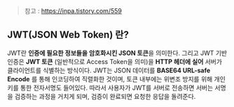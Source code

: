 > 참고 : https://inpa.tistory.com/559

## JWT(JSON Web Token) 란?
JWT란 **인증에 필요한 정보들을 암호화시킨 JSON 토큰**을 의미한다. 그리고 JWT 기반 인증은 **JWT 토큰** (일반적으로 Access Token을 의미)을 **HTTP 헤더에 실어** 서버가 클라이언트를 식별하는 방식이다.
JWT는 JSON 데이터를 **BASE64 URL-safe Encode** 를 통해 인코딩하여 직렬화한 것이며, 토큰 내부에는 위변조 방지를 위해 개인키를 통한 전자서명도 들어있다. 따라서 사용자가 JWT를 서버로 전송하면 서버는 서명을 검증하는 과정을 거치게 되며, 검증이 완료되면 요청한 응답을 돌려준다.

